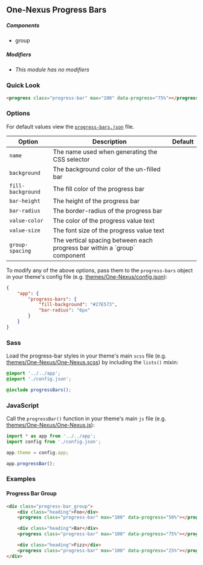 ## One-Nexus Progress Bars

##### Components

* group

##### Modifiers

* _This module has no modifiers_

### Quick Look

```html
<progress class="progress-bar" max="100" data-progress="75%"></progress>
```

### Options

For default values view the [`progress-bars.json`](progress-bars.json) file.

<table class="table">
    <thead>
        <tr>
            <th>Option</th>
            <th>Description</th>
            <th>Default</th>
        </tr>
    </thead>
    <tbody>
        <tr>
            <td><code>name</code></td>
            <td>The name used when generating the CSS selector</td>
        </tr>
        <tr>
            <td><code>background</code></td>
            <td>The background color of the un-filled bar</td>
        </tr>
        <tr>
            <td><code>fill-background</code></td>
            <td>The fill color of the progress bar</td>
        </tr>
        <tr>
            <td><code>bar-height</code></td>
            <td>The height of the progress bar</td>
        </tr>
        <tr>
            <td><code>bar-radius</code></td>
            <td>The border-radius of the progress bar</td>
        </tr>
        <tr>
            <td><code>value-color</code></td>
            <td>The color of the progress value text</td>
        </tr>
        <tr>
            <td><code>value-size</code></td>
            <td>The font size of the progress value text</td>
        </tr>
        <tr>
            <td><code>group-spacing</code></td>
            <td>The vertical spacing between each progress bar within a `group` component</td>
        </tr>
    </tbody>
</table>

To modify any of the above options, pass them to the `progress-bars` object in your theme's config file (e.g. [themes/One-Nexus/config.json](../../../themes/One-Nexus/config.json)):

```json
{
    "app": {
        "progress-bars": {
            "fill-background": "#27E573",
            "bar-radius": "6px"
        }
    }
}
```

### Sass

Load the progress-bar styles in your theme's main `scss` file (e.g. [themes/One-Nexus/One-Nexus.scss](../../../themes/One-Nexus/One-Nexus.scss)) by including the `lists()` mixin:

```scss
@import '../../app';
@import './config.json';

@include progressBars();
```

### JavaScript

Call the `progressBar()` function in your theme's main `js` file (e.g. [themes/One-Nexus/One-Nexus.js](../../../themes/One-Nexus/One-Nexus.js)):

```js
import * as app from '../../app';
import config from './config.json';

app.theme = config.app;

app.progressBar();
```

### Examples

#### Progress Bar Group

```html
<div class="progress-bar_group">
    <div class="heading">Foo</div>
    <progress class="progress-bar" max="100" data-progress="50%"></progress>

    <div class="heading">Bar</div>
    <progress class="progress-bar" max="100" data-progress="75%"></progress>

    <div class="heading">Fizz</div>
    <progress class="progress-bar" max="100" data-progress="25%"></progress>
</div>
```